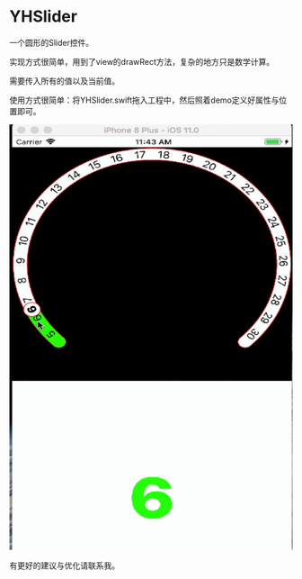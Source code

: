 # YHSlider
一个圆形的Slider控件。

实现方式很简单，用到了view的drawRect方法，复杂的地方只是数学计算。

需要传入所有的值以及当前值。

使用方式很简单：将YHSlider.swift拖入工程中，然后照着demo定义好属性与位置即可。

![image](https://github.com/flywo/YHSlider/blob/master/image.gif)

有更好的建议与优化请联系我。

